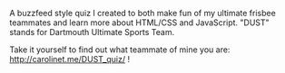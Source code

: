 A buzzfeed style quiz I created to both make fun of my ultimate frisbee teammates and learn more about HTML/CSS and JavaScript. "DUST" stands for Dartmouth Ultimate Sports Team. 

Take it yourself to find out what teammate of mine you are: http://carolinet.me/DUST_quiz/ !
